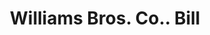 ---
doi: 10.7916/D81V6S2N
date_other: '1906'
date_other_textual: '1906'
form: printed ephemera
genre:
- Invoices
name:
- Williams Bros. Co.
object_in_context_url: https://biggert.cul.columbia.edu/items/view/ave_biggert_00626
subject_hierarchical_geographic:
- Detroit, Michigan, United States
subject_name:
- Williams Bros. Co.
title: Williams Bros. Co.. Bill
sort_title: Williams Bros. Co.. Bill
call_number: ave_biggert_00626
coordinates:
- 42.331388888888895,-83.04583333333333
pid: ave_biggert_00626
identifiers: ave_biggert_00626
thumbnail: https://derivativo-2.library.columbia.edu/iiif/2/ldpd:343800/full/!256,256/0/native.jpg
permalink: /biggert/ave_biggert_00626/
layout: iiif-image-page
---